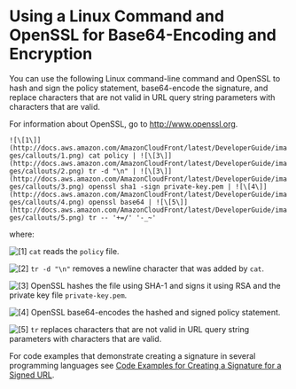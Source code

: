 # Using a Linux Command and OpenSSL for Base64\-Encoding and Encryption<a name="private-content-linux-openssl"></a>

You can use the following Linux command\-line command and OpenSSL to hash and sign the policy statement, base64\-encode the signature, and replace characters that are not valid in URL query string parameters with characters that are valid\.

For information about OpenSSL, go to [http://www\.openssl\.org](http://www.openssl.org)\.

`![\[1\]](http://docs.aws.amazon.com/AmazonCloudFront/latest/DeveloperGuide/images/callouts/1.png) cat policy | ![\[3\]](http://docs.aws.amazon.com/AmazonCloudFront/latest/DeveloperGuide/images/callouts/2.png) tr -d "\n" | ![\[3\]](http://docs.aws.amazon.com/AmazonCloudFront/latest/DeveloperGuide/images/callouts/3.png) openssl sha1 -sign private-key.pem | ![\[4\]](http://docs.aws.amazon.com/AmazonCloudFront/latest/DeveloperGuide/images/callouts/4.png) openssl base64 | ![\[5\]](http://docs.aws.amazon.com/AmazonCloudFront/latest/DeveloperGuide/images/callouts/5.png) tr -- '+=/' '-_~' `

where:

![\[1\]](http://docs.aws.amazon.com/AmazonCloudFront/latest/DeveloperGuide/images/callouts/1.png) `cat` reads the `policy` file\.

![\[2\]](http://docs.aws.amazon.com/AmazonCloudFront/latest/DeveloperGuide/images/callouts/2.png) `tr -d "\n"` removes a newline character that was added by `cat`\.

![\[3\]](http://docs.aws.amazon.com/AmazonCloudFront/latest/DeveloperGuide/images/callouts/3.png) OpenSSL hashes the file using SHA\-1 and signs it using RSA and the private key file `private-key.pem`\.

![\[4\]](http://docs.aws.amazon.com/AmazonCloudFront/latest/DeveloperGuide/images/callouts/4.png) OpenSSL base64\-encodes the hashed and signed policy statement\.

![\[5\]](http://docs.aws.amazon.com/AmazonCloudFront/latest/DeveloperGuide/images/callouts/5.png) `tr` replaces characters that are not valid in URL query string parameters with characters that are valid\.

For code examples that demonstrate creating a signature in several programming languages see [Code Examples for Creating a Signature for a Signed URL](PrivateCFSignatureCodeAndExamples.md)\.